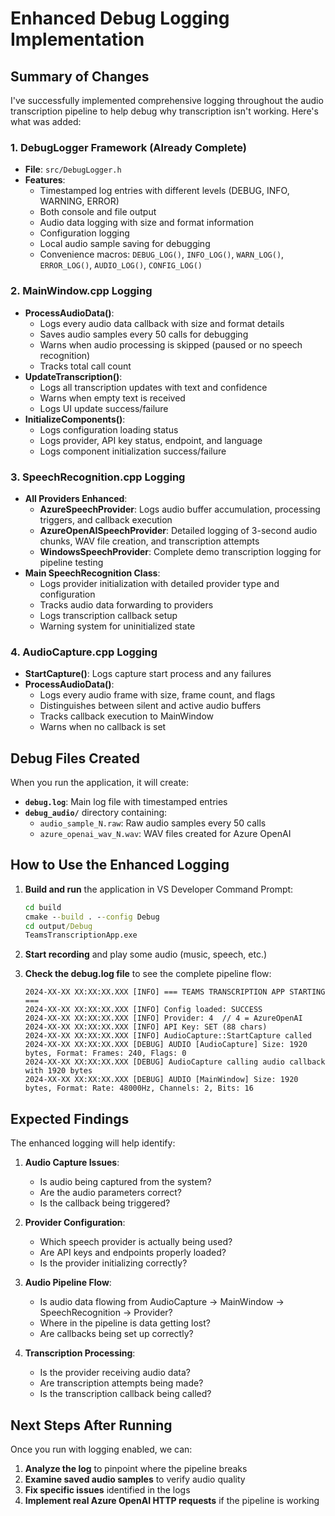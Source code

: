 # Enhanced Debug Logging Implementation

## Summary of Changes

I've successfully implemented comprehensive logging throughout the audio transcription pipeline to help debug why transcription isn't working. Here's what was added:

### 1. DebugLogger Framework (Already Complete)
- **File**: `src/DebugLogger.h`
- **Features**:
  - Timestamped log entries with different levels (DEBUG, INFO, WARNING, ERROR)
  - Both console and file output
  - Audio data logging with size and format information
  - Configuration logging
  - Local audio sample saving for debugging
  - Convenience macros: `DEBUG_LOG()`, `INFO_LOG()`, `WARN_LOG()`, `ERROR_LOG()`, `AUDIO_LOG()`, `CONFIG_LOG()`

### 2. MainWindow.cpp Logging
- **ProcessAudioData()**: 
  - Logs every audio data callback with size and format details
  - Saves audio samples every 50 calls for debugging
  - Warns when audio processing is skipped (paused or no speech recognition)
  - Tracks total call count
- **UpdateTranscription()**: 
  - Logs all transcription updates with text and confidence
  - Warns when empty text is received
  - Logs UI update success/failure
- **InitializeComponents()**: 
  - Logs configuration loading status
  - Logs provider, API key status, endpoint, and language
  - Logs component initialization success/failure

### 3. SpeechRecognition.cpp Logging
- **All Providers Enhanced**:
  - **AzureSpeechProvider**: Logs audio buffer accumulation, processing triggers, and callback execution
  - **AzureOpenAISpeechProvider**: Detailed logging of 3-second audio chunks, WAV file creation, and transcription attempts
  - **WindowsSpeechProvider**: Complete demo transcription logging for pipeline testing
- **Main SpeechRecognition Class**:
  - Logs provider initialization with detailed provider type and configuration
  - Tracks audio data forwarding to providers
  - Logs transcription callback setup
  - Warning system for uninitialized state

### 4. AudioCapture.cpp Logging
- **StartCapture()**: Logs capture start process and any failures
- **ProcessAudioData()**: 
  - Logs every audio frame with size, frame count, and flags
  - Distinguishes between silent and active audio buffers
  - Tracks callback execution to MainWindow
  - Warns when no callback is set

## Debug Files Created
When you run the application, it will create:
- **`debug.log`**: Main log file with timestamped entries
- **`debug_audio/`** directory containing:
  - `audio_sample_N.raw`: Raw audio samples every 50 calls
  - `azure_openai_wav_N.wav`: WAV files created for Azure OpenAI

## How to Use the Enhanced Logging

1. **Build and run** the application in VS Developer Command Prompt:
   ```cmd
   cd build
   cmake --build . --config Debug
   cd output/Debug
   TeamsTranscriptionApp.exe
   ```

2. **Start recording** and play some audio (music, speech, etc.)

3. **Check the debug.log file** to see the complete pipeline flow:
   ```
   2024-XX-XX XX:XX:XX.XXX [INFO] === TEAMS TRANSCRIPTION APP STARTING ===
   2024-XX-XX XX:XX:XX.XXX [INFO] Config loaded: SUCCESS
   2024-XX-XX XX:XX:XX.XXX [INFO] Provider: 4  // 4 = AzureOpenAI
   2024-XX-XX XX:XX:XX.XXX [INFO] API Key: SET (88 chars)
   2024-XX-XX XX:XX:XX.XXX [INFO] AudioCapture::StartCapture called
   2024-XX-XX XX:XX:XX.XXX [DEBUG] AUDIO [AudioCapture] Size: 1920 bytes, Format: Frames: 240, Flags: 0
   2024-XX-XX XX:XX:XX.XXX [DEBUG] AudioCapture calling audio callback with 1920 bytes
   2024-XX-XX XX:XX:XX.XXX [DEBUG] AUDIO [MainWindow] Size: 1920 bytes, Format: Rate: 48000Hz, Channels: 2, Bits: 16
   ```

## Expected Findings

The enhanced logging will help identify:

1. **Audio Capture Issues**: 
   - Is audio being captured from the system?
   - Are the audio parameters correct?
   - Is the callback being triggered?

2. **Provider Configuration**:
   - Which speech provider is actually being used?
   - Are API keys and endpoints properly loaded?
   - Is the provider initializing correctly?

3. **Audio Pipeline Flow**:
   - Is audio data flowing from AudioCapture → MainWindow → SpeechRecognition → Provider?
   - Where in the pipeline is data getting lost?
   - Are callbacks being set up correctly?

4. **Transcription Processing**:
   - Is the provider receiving audio data?
   - Are transcription attempts being made?
   - Is the transcription callback being called?

## Next Steps After Running

Once you run with logging enabled, we can:
1. **Analyze the log** to pinpoint where the pipeline breaks
2. **Examine saved audio samples** to verify audio quality
3. **Fix specific issues** identified in the logs
4. **Implement real Azure OpenAI HTTP requests** if the pipeline is working